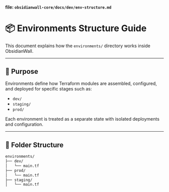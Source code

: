 
#### file: `obsidianwall-core/docs/dev/env-structure.md`


# 📦 Environments Structure Guide

This document explains how the `environments/` directory works inside ObsidianWall.

---

## 🧱 Purpose

Environments define how Terraform modules are assembled, configured, and deployed for specific stages such as:

- `dev/`
- `staging/`
- `prod/`

Each environment is treated as a separate state with isolated deployments and configuration.

---

## 📁 Folder Structure

```bash
environments/
├── dev/
│   └── main.tf
├── prod/
│   └── main.tf
├── staging/
│   └── main.tf
```

